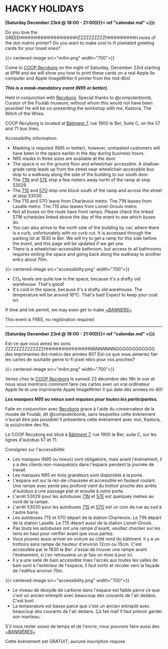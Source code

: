 # HACKY HOLIDAYS

__[Saturday December 23rd @ 18:00 - 21:00]({{< ref "calendar.md" >}})__

Do you love the GREEEHHHHHHHHHHHHHHHHHHZZZZZZZZZZHHHHHHHHHH noise of the dot-matrix printer? Do you want to make cool lo-fi pixelated greeting cards for your loved ones?

{{< centered-image src="m4m.png" width="700">}}

Come to [COOP Recyborg](https://recyborg.com/about-us/?lang=en}) on the night of Saturday, December 23rd starting at 6PM and we will show you how to print these cards on a real Apple IIe computer and Apple ImageWriter II printer from the mid-80s!

***This is a mask-mandatory event (N95 or better).***

Held in conjunction with [Recyborg](https://recyborg.com). Special thanks to @computerbomb, Curator of the Foulab museum, without whom this would not have been possible! He will be co-presenting the workshop with me, Kastora, The Witch of the Wires.

COOP Recyborg is located at [Bâtiment 7](https://www.batiment7.org/en/factory-of-collective-autonomy/), rue 1900 le Ber, Suite C, on the 57 and 71 bus lines. 

Accessibility information:
- Masking is required (N95 or better), however, unmasked customers will have been in the space earlier in the day during business hours.
- N95 masks in three sizes are available at the door.
- The space is on the ground floor and wheelchair accessible. A shallow-grade ramp leads up from the street near wheelchair-accessible bus stop to a walkway along the side of the building to our south door. 
- The [71N](https://www.stm.info/en/info/networks/bus/local/line-71-north/53029) and [57E](https://www.stm.info/en/info/networks/bus/local/line-57-east/53029) stop a few meters away north of the ramp at stop 53029.
- The [71S](https://www.stm.info/en/info/networks/bus/local/line-71-south/53030) and [57O](https://www.stm.info/en/info/networks/bus/local/line-57-west/53030) stop one block south of the ramp and across the street at stop 53030.
- The 71S and 57O leave from Charlevoix metro. The 71N leaves from Lasalle metro. The 71S also leaves from Lionel-Groulx metro.
- Not all buses on the route have front ramps. Please check the linked STM schedules linked above the day of the event to see which buses do.
- You can also arrive to the north side of the building by car, where there is a curb, unfortunately with no curb cut. It is accessed through the parking lot at 1830 le Ber. We will try to get a ramp for this side before the event, and this page will be updated if we get one.
- There is a wheelchair-accessible bathroom, but access to all bathrooms requires exiting the space and going back along the walkway to another entry about 70m.

{{< centered-image src="accessibility.png" width="700">}}

- CO₂ levels are quite low in the space, because it's a drafty old warehouse. That's good!
- It's cold in the space, because it's a drafty old warehouse. The temperature will be around 16ºC. That's bad! Expect to keep your coat on.

If time and ink permit, we may even get to make [~*BANNERS*~](https://www.howtogeek.com/737306/how-the-print-shop-turned-people-into-banner-wizards-in-the-1980s/)

This event is FREE, no registration required

<hr />

__[Saturday December 23rd @ 18:00 - 21:00]({{< ref "calendar.md" >}})__

Est-ce que vous aimez les sons ZZZZZZZZZZZZZZHHHHHHHHHHHHHHNNNNNNNNGGGGGGGGGGGG des imprimantes dot-matrix des années 80? Est-ce que vous aimeriez fair les cartes de souhaite genre lo-fi pixel rétro pour vos proches? 

{{< centered-image src="m4m.png" width="700">}}

Venez chez le [COOP Recyborg](https://recyborg.com/about-us/?lang=fr) le samedi 23 décembre dès 18h le soir et nous vous montrons comment faire ces cartes aven un vrai ordinateur Apple IIe et une imprimante Apple ImageWriter II qui date dès années mi-80!

***Les masques N95 ou mieux sont requises pour toutes les participantes.***

Faite en conjunction avec [Recyborg](https://recyborg.com) grace à l'aide du conservateur de la musée de Foulab, dit @computerbomb, sans lesquelles cette événement n'aurait être pas possible! Il présentera cette événement avec moi, Kastora, la so(u)rcière des fils.

Le COOP Recyborg est situé à [Bâtiment 7](https://www.batiment7.org/), rue 1900 le Ber, suite C, sur les lignes d'autobus 57 et 71.

Consignes sur l'accessibilité:
- Les masques (N95 ou mieux) sont obligatoire, mais avant l'événement, il y a des clients non-masqué(e)s dans l'espace pendent la journée de travail.
- Les masques N95 en trois grandeurs sont disponible à la porte.
- L'espace est sur la rez-de-chaussée et accessible en fauteuil roulant. Une rampe avec pente peu profond vient du trottoir proche des arrêts d'autobus à une passage plat et ensuite à notre porte.
- L'arrêt 53029 pour les autobuses [71N](https://www.stm.info/fr/info/networks/bus/local/line-71-north/53029) et [57E](https://www.stm.info/fr/info/networks/bus/local/line-57-east/53029) est quelques metres au nord de la rampe.
- L'arrêt 53030 pour les autobuses [71S](https://www.stm.info/fr/info/networks/bus/local/line-71-south/53030) et [57O](https://www.stm.info/fr/info/networks/bus/local/line-57-west/53030) est un coin de rue au sud à l'autre barre.
- Les autobuses 71S et 57O départ de la station Charlevoix. Le 71N départ de la station Lasalle. Le 71S départ aussi de la station Lionel-Groulx.
- Pas touts les autobuses ont une rampe d'avant, veuillez checker sur les liens en haut pour vérifier avant que vous partez.
- Vous pouvez aussi arriver en voiture au côté nord du bâtiment. Il y a un trottoirs sans rampe de hauteur d'environ 12cm ou 15cm. C'est accessible par le 1830 le Ber. J'essai de trouver une rampe avant l'événement, si j'en retrouverai un je fais un mise à jour ici. 
- Il y a une salle de bain accessible mais l'accès aux toutes les salles de bain sont à l'extérieur de l'espace, il faut sortir et reculer vers la façade de l'edifice environ 70m.

{{< centered-image src="accessibility.png" width="700">}}

- Le niveau de dioxyde de carbone dans l'espace est faible parce ce que c'est un ancien entrepôt avec beaucoup des courants de l'air dedans. C'est bon!
- La temperature est basse parce que c'est un ancien entrepôt avec beaucoup des courants de l'air dedans. Ça fait mal! Il faut prévoir garder son manteau.

S'il nous rester assez de temps et de l'encre, nous pouvons faire aussi des [~*BANNIÈRES*~](https://www.howtogeek.com/737306/how-the-print-shop-turned-people-into-banner-wizards-in-the-1980s/)

Cette événement est GRATUIT, aucune inscription requise

